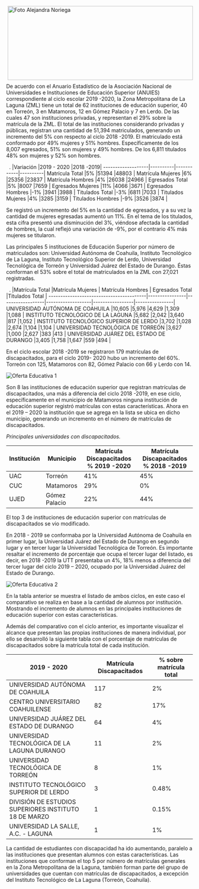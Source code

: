 <p>
   <a title="ir a Otras Publicaciones de este Autor" href="http://www.trcimplan.gob.mx/autores/olga-alejandra-noriega-aranda.html"><img class="img-responsive contenido-imagen" src="../imagenes/128/lic-olga-alejandra-noriega-aranda-top5.png" align="right" alt="Foto Alejandra Noriega" width="500" height="200"></a>

</p>

</br></br></br></br></br></br></br>
---



De acuerdo con el Anuario Estadístico de la Asociación Nacional de Universidades e Instituciones de Educación Superior (ANUIES) correspondiente al ciclo escolar 2019 -2020, la Zona Metropolitana de La Laguna (ZML) tiene un total de 62 instituciones de educación superior, 40 en Torreón, 3 en Matamoros, 12 en Gómez Palacio y 7 en Lerdo. De las cuales 47 son instituciones privadas, y representan el 29% sobre la matrícula de la ZML.
El total de las instituciones considerando privadas y públicas, registran una cantidad de 51,394 matriculados, generando un incremento del 5% con respecto al ciclo 2018 -2019. El matriculado está conformado por 49% mujeres y 51% hombres.
Específicamente de los 8,007 egresados, 51% son mujeres y 49% hombres.  De los 6,811 titulados 48% son mujeres y 52% son hombres.

 
.                  |Variación |2019 - 2020 |2018 -2019|
-------------------|----------|------------|----------|
Matrícula Total    |5%        |51394       |48803     |
Matrícula Mujeres  |6%        |25356       |23837     |
Matrícula Hombres  |4%        |26038       |24966     |
Egresados Total    |5%        |8007        |7659      |
Egresados Mujeres  |11%       |4066        |3671      |
Egresados Hombres  |-1%       |3941        |3988      |
Titulados Total    |-3%       |6811        |7033      |
Titulados Mujeres  |4%        |3285        |3159      |
Titulados Hombres  |-9%       |3526        |3874      |


Se registró un incremento del 5% en la cantidad de egresados, y a su vez la cantidad de mujeres egresadas aumentó un 11%. En el tema de los titulados, esta cifra presentó una disminución del 3%, viéndose afectada la cantidad de hombres, la cual reflejó una variación de -9%, por el contrario 4% más mujeres se titularon.

Las principales 5 instituciones de Educación Superior por número de matriculados son: Universidad Autónoma de Coahuila, Instituto Tecnológico de La Laguna, Instituto Tecnológico Superior de Lerdo, Universidad Tecnológica de Torreón y Universidad Juárez del Estado de Durango. Éstas conforman el 53% sobre el total de matriculados en la ZML con 27,021 registradas.

 
.                                        |Matrícula Total |Matrícula Mujeres | Matrícula Hombres | Egresados Total |Titulados Total |
-----------------------------------------|----------------|------------------|-------------------|-----------------|----------------|
UNIVERSIDAD AUTÓNOMA DE COAHUILA         |10,605          |5,976             |4,629              |1,309            |1,088           |
INSTITUTO TECNOLÓGICO DE LA LAGUNA       |5,682           |2,042             |3,640              |817              |1,052           |
INSTITUTO TECNOLÓGICO SUPERIOR DE LERDO  |3,702           |1,028             |2,674              |1,104            |1,104           |
UNIVERSIDAD TECNOLÓGICA DE TORREÓN       |3,627           |1,000             |2,627              |383              |413             |
UNIVERSIDAD JUÁREZ DEL ESTADO DE DURANGO |3,405           |1,758             |1,647              |559              |494             |

En el ciclo escolar 2018 -2019 se registraron 179 matrículas de discapacitados, para el ciclo 2019- 2020 hubo un incremento del 60%. Torreón con 125, Matamoros con 82, Gómez Palacio con 66 y Lerdo con 14.


<img class="img-responsive" src="analisis-oferta-educativa-de-nivel-superior-zml-enero-2021/ima01.jpg" alt="Oferta Educativa 1">

Son 8 las instituciones de educación superior que registran matrículas de discapacitados, una más a diferencia del ciclo 2018 -2019, en ese ciclo, específicamente en el municipio de Matamoros ninguna institución de educación superior registró matrículas con estas características. Ahora en el 2019 – 2020 la institución que se agrega en la lista se ubica en dicho municipio, generando un incremento en el número de matrículas de discapacitados.

*Principales universidades con discapacitados.*

Institución |Municipio     |Matrícula Discapacitados % 2019 -2020 |Matrícula Discapacitados % 2018 -2019 |
------------|--------------|--------------------------------------|--------------------------------------|
UAC         |Torreón       |41%                                   |45%                                   |
CUC         |Matamoros     |29%                                   |0%                                    |
UJED        |Gómez Palacio |22%                                   |44%                                   |

El top 3 de instituciones de educación superior con matrículas de discapacitados se vio modificado.

En 2018 - 2019 se conformaba por la Universidad Autónoma de Coahuila en primer lugar, la Universidad Juárez del Estado de Durango en segundo lugar y en tercer lugar la Universidad Tecnológica de Torreón. Es importante resaltar el incremento de porcentaje que ocupa el tercer lugar del listado, es decir, en 2018 -2019 la UTT presentaba un 4%, 18% menos a diferencia del tercer lugar del ciclo 2019 – 2020, ocupado por la Universidad Juárez del Estado de Durango.

<img class="img-responsive" src="analisis-oferta-educativa-de-nivel-superior-zml-enero-2021/ima02.jpg" alt="Oferta Educativa 2">

En la tabla anterior se muestra el listado de ambos ciclos, en este caso el comparativo se realiza en base a la cantidad de alumnos por institución. Mostrando el incremento de alumnos en las principales instituciones de educación superior con estas características.

Además del comparativo con el ciclo anterior, es importante visualizar el alcance que presentan las propias instituciones de manera individual, por ello se desarrolló la siguiente tabla con el porcentaje de matrículas de discapacitados sobre la matrícula total de cada institución.

2019 - 2020                                            |Matrícula Discapacitados |% sobre matrícula total |
-------------------------------------------------------|-------------------------|------------------------|
UNIVERSIDAD AUTÓNOMA DE COAHUILA                       |117                      |2%                      |
CENTRO UNIVERSITARIO COAHUILENSE                       |82                       |17%                     |
UNIVERSIDAD JUÁREZ DEL ESTADO DE DURANGO               |64                       |4%                      |
UNIVERSIDAD TECNOLÓGICA DE LA LAGUNA DURANGO           |11                       |2%                      |
UNIVERSIDAD TECNOLÓGICA DE TORREÓN                     |8                        |1%                      |
INSTITUTO TECNOLÓGICO SUPERIOR DE LERDO                |3                        |0.48%                   |
DIVISIÓN DE ESTUDIOS SUPERIORES INSTITUTO 18 DE MARZO  |1                        |0.15%                   |
UNIVERSIDAD LA SALLE, A.C. - LAGUNA                    |1                        |1%                      |

La cantidad de estudiantes con discapacidad ha ido aumentando, paralelo a las instituciones que presentan alumnos con estas características. Las instituciones que conforman el top 5 por número de matrículas generales en la Zona Metropolitana de la Laguna, también forman parte del grupo de universidades que cuentan con matrículas de discapacitados, a excepción del Instituto Tecnológico de La Laguna (Torreón, Coahuila).

</br>
